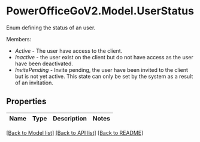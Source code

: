 # PowerOfficeGoV2.Model.UserStatus
Enum defining the status of an user.<p>Members:</p><ul><li><i>Active</i> - The user have access to the client.</li><li><i>Inactive</i> - the user exist on the client but do not have access as the user have been deactivated.</li><li><i>InvitePending</i> - Invite pending, the user have been invited to the client but is not yet active.                 This state can only be set by the system as a result of an invitation.</li></ul>

## Properties

Name | Type | Description | Notes
------------ | ------------- | ------------- | -------------

[[Back to Model list]](../../README.md#documentation-for-models) [[Back to API list]](../../README.md#documentation-for-api-endpoints) [[Back to README]](../../README.md)

